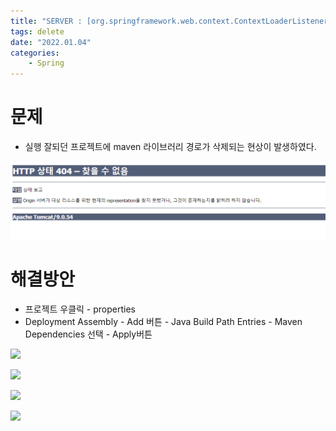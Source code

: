 ```yaml
---
title: "SERVER : [org.springframework.web.context.ContextLoaderListener]의 애플리케이션 리스너를 설정하는 중 오류 발생"
tags: delete
date: "2022.01.04"
categories: 
    - Spring
---
```


# 문제
- 실행 잘되던 프로젝트에 maven 라이브러리 경로가 삭제되는 현상이 발생하였다.

![](/assets/images/404error.PNG)

# 해결방안
- 프로젝트 우클릭 - properties
- Deployment Assembly - Add 버튼 - Java Build Path Entries - Maven Dependencies 선택 - Apply버튼

![](https://img1.daumcdn.net/thumb/R1280x0/?scode=mtistory2&fname=https%3A%2F%2Fblog.kakaocdn.net%2Fdn%2Fo7E6m%2FbtqAVGGHgZg%2FAaOPQFHAmLb1IkY0gsFljk%2Fimg.png)

![](https://img1.daumcdn.net/thumb/R1280x0/?scode=mtistory2&fname=https%3A%2F%2Fblog.kakaocdn.net%2Fdn%2Fb9NOB2%2FbtqAWbGvkv4%2FWbVcBHFTxOG8xCMKkRAnD0%2Fimg.png)

![](https://img1.daumcdn.net/thumb/R1280x0/?scode=mtistory2&fname=https%3A%2F%2Fblog.kakaocdn.net%2Fdn%2FBtczI%2FbtqAWwXWkLc%2FPqUtmdoTUcFQBStNDSkqCK%2Fimg.png)

![](https://img1.daumcdn.net/thumb/R1280x0/?scode=mtistory2&fname=https%3A%2F%2Fblog.kakaocdn.net%2Fdn%2FqedfG%2FbtqAYpcrnPr%2FTa9K4glh7Zcl9q91AyVQfK%2Fimg.png)
